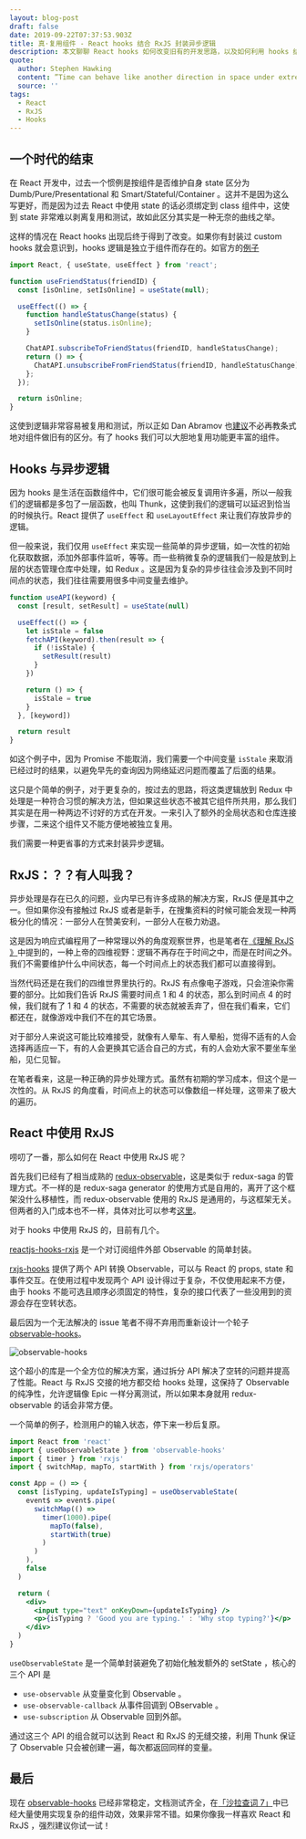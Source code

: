```yaml
---
layout: blog-post
draft: false
date: 2019-09-22T07:37:53.903Z
title: 真·复用组件 - React hooks 结合 RxJS 封装异步逻辑
description: 本文聊聊 React hooks 如何改变旧有的开发思路，以及如何利用 hooks 结合 RxJS 将异步逻辑封装到组件中，从而轻松复用功能更复杂的组件。
quote:
  author: Stephen Hawking
  content: ”Time can behave like another direction in space under extreme conditions. “
  source: ''
tags:
  - React
  - RxJS
  - Hooks
---
```

## 一个时代的结束

在 React 开发中，过去一个惯例是按组件是否维护自身 state 区分为 Dumb/Pure/Presentational 和 Smart/Stateful/Container 。这并不是因为这么写更好，而是因为过去 React 中使用 state 的话必须绑定到 class 组件中，这使到 state 非常难以剥离复用和测试，故如此区分其实是一种无奈的曲线之举。

这样的情况在 React hooks 出现后终于得到了改变。如果你有封装过 custom hooks 就会意识到，hooks 逻辑是独立于组件而存在的。如官方的[例子](https://reactjs.org/docs/hooks-custom.html#extracting-a-custom-hook)


```javascript
import React, { useState, useEffect } from 'react';

function useFriendStatus(friendID) {
  const [isOnline, setIsOnline] = useState(null);

  useEffect(() => {
    function handleStatusChange(status) {
      setIsOnline(status.isOnline);
    }

    ChatAPI.subscribeToFriendStatus(friendID, handleStatusChange);
    return () => {
      ChatAPI.unsubscribeFromFriendStatus(friendID, handleStatusChange);
    };
  });

  return isOnline;
}
```

这使到逻辑非常容易被复用和测试，所以正如 Dan Abramov 也[建议](https://medium.com/@dan_abramov/smart-and-dumb-components-7ca2f9a7c7d0)不必再教条式地对组件做旧有的区分。有了 hooks 我们可以大胆地复用功能更丰富的组件。

## Hooks 与异步逻辑

因为 hooks 是生活在函数组件中，它们很可能会被反复调用许多遍，所以一般我们的逻辑都是多包了一层函数，也叫 Thunk，这使到我们的逻辑可以延迟到恰当的时候执行。React 提供了 `useEffect` 和 `useLayoutEffect` 来让我们存放异步的逻辑。

但一般来说，我们仅用 `useEffect` 来实现一些简单的异步逻辑，如一次性的初始化获取数据，添加外部事件监听，等等。而一些稍微复杂的逻辑我们一般是放到上层的状态管理仓库中处理，如 Redux 。这是因为复杂的异步往往会涉及到不同时间点的状态，我们往往需要用很多中间变量去维护。

```javascript
function useAPI(keyword) {
  const [result, setResult] = useState(null)

  useEffect(() => {
    let isStale = false
    fetchAPI(keyword).then(result => {
      if (!isStale) {
        setResult(result)
      }
    })

    return () => {
      isStale = true
    }
  }, [keyword])

  return result
}
```

如这个例子中，因为 Promise 不能取消，我们需要一个中间变量 `isStale` 来取消已经过时的结果，以避免早先的查询因为网络延迟问题而覆盖了后面的结果。

这只是个简单的例子，对于更复杂的，按过去的思路，将这类逻辑放到 Redux 中处理是一种符合习惯的解决方法，但如果这些状态不被其它组件所共用，那么我们其实是在用一种两边不讨好的方式在开发。一来引入了额外的全局状态和仓库连接步骤，二来这个组件又不能方便地被独立复用。

我们需要一种更省事的方式来封装异步逻辑。

## RxJS：？？有人叫我？

异步处理是存在已久的问题，业内早已有许多成熟的解决方案，RxJS 便是其中之一。但如果你没有接触过 RxJS 或者是新手，在搜集资料的时候可能会发现一种两极分化的情况：一部分人在赞美安利，一部分人在极力劝退。

这是因为响应式编程用了一种常理以外的角度观察世界，也是笔者在[《理解 RxJS 》](https://blog.crimx.com/2018/02/16/understanding-rxjs/)中提到的，一种上帝的四维视野：逻辑不再存在于时间之中，而是在时间之外。我们不需要维护什么中间状态，每一个时间点上的状态我们都可以直接得到。

当然代码还是在我们的四维世界里执行的。RxJS 有点像电子游戏，只会渲染你需要的部分。比如我们告诉 RxJS 需要时间点 1 和 4 的状态，那么到时间点 4 的时候，我们就有了 1 和 4 的状态，不需要的状态就被丢弃了，但在我们看来，它们都还在，就像游戏中我们不在的其它场景。

对于部分人来说这可能比较难接受，就像有人晕车、有人晕船，觉得不适有的人会选择再适应一下，有的人会更换其它适合自己的方式，有的人会劝大家不要坐车坐船，见仁见智。

在笔者看来，这是一种正确的异步处理方式。虽然有初期的学习成本，但这个是一次性的。从 RxJS 的角度看，时间点上的状态可以像数组一样处理，这带来了极大的遍历。

## React 中使用 RxJS

唠叨了一番，那么如何在 React 中使用 RxJS 呢？

首先我们已经有了相当成熟的 [redux-observable](https://redux-observable.js.org)，这是类似于 redux-saga 的管理方式。不一样的是 redux-saga generator 的使用方式是自用的，离开了这个框架没什么移植性，而 redux-observable 使用的 RxJS 是通用的，与这框架无关。但两者的入门成本也不一样，具体对比可以参考[这里](https://stackoverflow.com/a/40027778/3432641)。

对于 hooks 中使用 RxJS 的，目前有几个。

[reactjs-hooks-rxjs](https://github.com/leandrohsilveira/reactjs-hooks-rxjs) 是一个对订阅组件外部 Observable 的简单封装。

[rxjs-hooks](https://github.com/LeetCode-OpenSource/rxjs-hooks) 提供了两个 API 转换 Observable，可以与 React 的 props, state 和事件交互。在使用过程中发现两个 API 设计得过于复杂，不仅使用起来不方便，由于 hooks 不能可选且顺序必须固定的特性，复杂的接口代表了一些没用到的资源会存在空转状态。

最后因为一个无法解决的 issue 笔者不得不弃用而重新设计一个轮子 [observable-hooks](https://github.com/crimx/observable-hooks)。

![observable-hooks](https://github.com/crimx/observable-hooks/raw/master/observable-hooks.png?raw=true)

这个超小的库是一个全方位的解决方案，通过拆分 API 解决了空转的问题并提高了性能。React 与 RxJS 交接的地方都交给 hooks 处理，这保持了 Observable 的纯净性，允许逻辑像 Epic 一样分离测试，所以如果本身就用 redux-observable 的话会非常方便。

一个简单的例子，检测用户的输入状态，停下来一秒后复原。

```jsx
import React from 'react'
import { useObservableState } from 'observable-hooks'
import { timer } from 'rxjs'
import { switchMap, mapTo, startWith } from 'rxjs/operators'

const App = () => {
  const [isTyping, updateIsTyping] = useObservableState(
    event$ => event$.pipe(
      switchMap(() =>
        timer(1000).pipe(
          mapTo(false),
          startWith(true)
        )
      )
    ),
    false
  )

  return (
    <div>
      <input type="text" onKeyDown={updateIsTyping} />
      <p>{isTyping ? 'Good you are typing.' : 'Why stop typing?'}</p>
    </div>
  )
}
```

`useObservableState` 是一个简单封装避免了初始化触发额外的 setState ，核心的三个 API 是

- `use-observable` 从变量变化到 Observable 。
- `use-observable-callback` 从事件回调到 OBservable 。
- `use-subscription` 从 Observable 回到外部。

通过这三个 API 的组合就可以达到 React 和 RxJS 的无缝交接，利用 Thunk 保证了 Observable 只会被创建一遍，每次都返回同样的变量。

## 最后

现在 [observable-hooks](https://github.com/crimx/observable-hooks) 已经非常稳定，文档测试齐全，在[「沙拉查词 7」](https://saladict.crimx.com/)中已经大量使用实现复杂的组件动效，效果非常不错。如果你像我一样喜欢 React 和 RxJS ，强烈建议你试一试！
